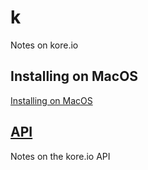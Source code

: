 # k
Notes on kore.io

## Installing on MacOS

[Installing on MacOS](install-macosx.md/)

## [API](api/index.md)
Notes on the kore.io API
